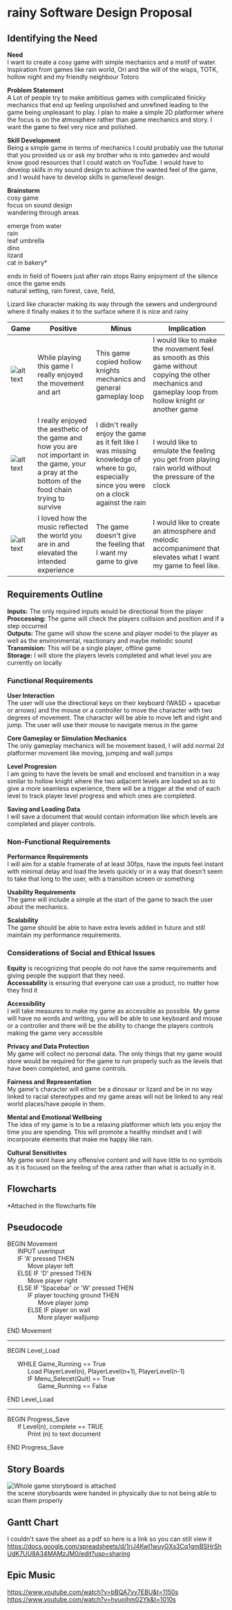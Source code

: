 # __rainy Software Design Proposal__  


## __Identifying the Need__  


__Need__  
I want to create a cosy game with simple mechanics and a motif of water. Inspiration from games like rain world, Ori and the will of the wisps, TOTK, hollow night and my friendly neighbour Totoro




__Problem Statement__  
A Lot of people try to make ambitious games with complicated finicky mechanics that end up feeling unpolished and unrefined leading to the game being unpleasant to play. I plan to make a simple 2D platformer where the focus is on the atmosphere rather than game mechanics and story. I want the game to feel very nice and polished.




__Skill Development__  
Being a simple game in terms of mechanics I could probably use the tutorial that you provided us or ask my brother who is into gamedev and would know good resources that I could watch on YouTube. I would have to develop skills in my sound design to achieve the wanted feel of the game, and I would have to develop skills in game/level design.




__Brainstorm__  
cosy game  
focus on sound design  
wandering through areas  




emerge from water  
rain  
leaf umbrella  
dino  
lizard  
cat in bakery*  




ends in field of flowers just after rain stops  Rainy
enjoyment of the silence once the game ends  
natural setting, rain forest, cave, field,  


Lizard like character making its way through the sewers and underground where it finally makes it to the surface where it is nice and rainy




|Game|Positive|Minus|Implication|  
|---|---|---|---|
|![alt text](image.png)|While playing this game I really enjoyed the movement and art|This game copied hollow knights mechanics and general gameplay loop|I would like to make the movement feel as smooth as this game without copying the other mechanics and gameplay loop from hollow knight or another game|
|![alt text](image-1.png)|I really enjoyed the aesthetic of the game and how you are not important in the game, your a pray at the bottom of the food chain trying to survive|I didn't really enjoy the game as it felt like I was missing knowledge of where to go, especially since you were on a clock against the rain|I would like to emulate the feeling you get from playing rain world without the pressure of the clock|
|![alt text](image-2.png)|I loved how the music reflected the world you are in and elevated the intended experience|The game doesn't give the feeling that I want my game to give|I would like to create an atmosphere and melodic accompaniment that elevates what I want my game to feel like.|




## __Requirements Outline__  




__Inputs:__ The only required inputs would be directional from the player  
__Proccessing:__ The game will check the players collision and position and if a step occurred  
__Outputs:__ The game will show the scene and player model to the player as well as the environmental, reactionary and maybe melodic sound  
__Transmision:__ This will be a single player, offline game  
__Storage:__ I will store the players levels completed and what level you are currently on locally  




### __Functional Requirements__  




__User Interaction__  
The user will use the directional keys on their keyboard (WASD + spacebar or arrows) and the mouse or a controller to move the character with two degrees of movement. The character will be able to move left and right and jump. The user will use their mouse to navigate menus in the game




__Core Gameplay or Simulation Mechanics__  
The only gameplay mechanics will be movement based, I will add normal 2d platformer movement like moving, jumping and wall jumps




__Level Progresion__  
I am going to have the levels be small and enclosed and transition in a way similar to hollow knight where the two adjacent levels are loaded so as to give a more seamless experience, there will be a trigger at the end of each level to track player level progress and which ones are completed.




__Saving and Loading Data__  
I will save a document that would contain information like which levels are completed and player controls.




### __Non-Functional Requirements__  




__Performance Requirements__  
I will aim for a stable framerate of at least 30fps, have the inputs feel instant with minimal delay and load the levels quickly or in a way that doesn't seem to take that long to the user, with a transition screen or something




__Usability Requirements__  
The game will include a simple at the start of the game to teach the user about the mechanics.




__Scalability__  
The game should be able to have extra levels added in future and still maintain my performance requirements.




### __Considerations of Social and Ethical Issues__  




__Equity__ is recognizing that people do not have the same requirements and giving people the support that they need.  
__Accessability__ is ensuring that everyone can use a product, no matter how they find it  




__Accessibility__  
I will take measures to make my game as accessible as possible. My game will have no words and writing, you will be able to use keyboard and mouse or a controller and there will be the ability to change the players controls making the game very accessible




__Privacy and Data Protection__  
My game will collect no personal data. The only things that my game would store would be required for the game to run properly such as the levels that have been completed, and game controls.




__Fairness and Representation__  
My game's character will either be a dinosaur or lizard and be in no way linked to racial stereotypes and my game areas will not be linked to any real world places/have people in them.




__Mental and Emotional Wellbeing__  
The idea of my game is to be a relaxing platformer which lets you enjoy the time you are spending. This will promote a healthy mindset and I will incorporate elements that make me happy like rain.




__Cultural Sensitivites__  
My game wont have any offensive content and will have little to no symbols as it is focused on the feeling of the area rather than what is actually in it.


## __Flowcharts__


*Attached in the flowcharts file


## __Pseudocode__


BEGIN Movement  
&nbsp;&nbsp;&nbsp;&nbsp;&nbsp;&nbsp;INPUT userInput  
&nbsp;&nbsp;&nbsp;&nbsp;&nbsp;&nbsp;IF 'A' pressed THEN  
&nbsp;&nbsp;&nbsp;&nbsp;&nbsp;&nbsp;&nbsp;&nbsp;&nbsp;&nbsp;&nbsp;&nbsp;Move player left  
&nbsp;&nbsp;&nbsp;&nbsp;&nbsp;&nbsp;ELSE IF 'D' pressed THEN  
&nbsp;&nbsp;&nbsp;&nbsp;&nbsp;&nbsp;&nbsp;&nbsp;&nbsp;&nbsp;&nbsp;&nbsp;Move player right  
&nbsp;&nbsp;&nbsp;&nbsp;&nbsp;&nbsp;ELSE IF 'Spacebar' or 'W' pressed THEN  
&nbsp;&nbsp;&nbsp;&nbsp;&nbsp;&nbsp;&nbsp;&nbsp;&nbsp;&nbsp;&nbsp;&nbsp;IF player touching ground THEN  
&nbsp;&nbsp;&nbsp;&nbsp;&nbsp;&nbsp;&nbsp;&nbsp;&nbsp;&nbsp;&nbsp;&nbsp;&nbsp;&nbsp;&nbsp;&nbsp;&nbsp;&nbsp;Move player jump  
&nbsp;&nbsp;&nbsp;&nbsp;&nbsp;&nbsp;&nbsp;&nbsp;&nbsp;&nbsp;&nbsp;&nbsp;ELSE IF player on wall  
&nbsp;&nbsp;&nbsp;&nbsp;&nbsp;&nbsp;&nbsp;&nbsp;&nbsp;&nbsp;&nbsp;&nbsp;&nbsp;&nbsp;&nbsp;&nbsp;&nbsp;&nbsp;More player walljump  
 
END Movement


-----------------------------------------------------------------------------------------------------------------------------------------------
   


BEGIN Level_Load  


&nbsp;&nbsp;&nbsp;&nbsp;&nbsp;&nbsp;WHILE Game_Running == True  
&nbsp;&nbsp;&nbsp;&nbsp;&nbsp;&nbsp;&nbsp;&nbsp;&nbsp;&nbsp;&nbsp;&nbsp;Load PlayerLevel(n), PlayerLevel(n+1), PlayerLevel(n-1)  
&nbsp;&nbsp;&nbsp;&nbsp;&nbsp;&nbsp;&nbsp;&nbsp;&nbsp;&nbsp;&nbsp;&nbsp;IF Menu_Selecet(Quit) == True  
&nbsp;&nbsp;&nbsp;&nbsp;&nbsp;&nbsp;&nbsp;&nbsp;&nbsp;&nbsp;&nbsp;&nbsp;&nbsp;&nbsp;&nbsp;&nbsp;&nbsp;&nbsp;Game_Running == False  


END Level_Load


-----------------------------------------------------------------------------------------------------------------------------------------------
   
BEGIN Progress_Save    
&nbsp;&nbsp;&nbsp;&nbsp;&nbsp;&nbsp;If Level(n), complete == TRUE  
&nbsp;&nbsp;&nbsp;&nbsp;&nbsp;&nbsp;&nbsp;&nbsp;&nbsp;&nbsp;&nbsp;&nbsp;Print (n) to text document  


END Progress_Save


## __Story Boards__


![Whole game storyboard is attached](<Assesment game main story board.png>)  
the scene storyboards were handed in physically due to not being able to scan them properly


## __Gantt Chart__
I couldn't save the sheet as a pdf so here is a link so you can still view it  
https://docs.google.com/spreadsheets/d/1rjJ4KwI1wuyGXs3Cq1gmBSHrShUdK7UU8A34MAMzJM0/edit?usp=sharing

## Epic Music

https://www.youtube.com/watch?v=bBQA7yy7EBU&t=1150s  
https://www.youtube.com/watch?v=hvuojhm02Yk&t=1010s